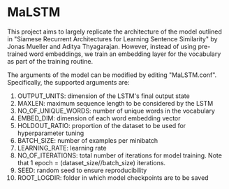 # MaLSTM

This project aims to largely replicate the architecture of the model outlined in "Siamese Recurrent Architectures for Learning Sentence Similarity" by Jonas 
Mueller and Aditya Thyagarajan. However, instead of using pre-trained word embeddings, we train an embedding layer for the vocabulary as part of the training routine.

The arguments of the model can be modified by editing "MaLSTM.conf". Specifically, the supported arguments are:

  1. OUTPUT_UNITS: dimension of the LSTM's final output state 
  2. MAXLEN: maximum sequence length to be considered by the LSTM
  3. NO_OF_UNIQUE_WORDS: number of unique words in the vocabulary
  4. EMBED_DIM: dimension of each word embedding vector
  5. HOLDOUT_RATIO: proportion of the dataset to be used for hyperparameter tuning 
  6. BATCH_SIZE: number of examples per minibatch
  7. LEARNING_RATE: learning rate
  8. NO_OF_ITERATIONS: total number of iterations for model training. Note that 1 epoch = (dataset_size//batch_size) iterations.
  9. SEED: random seed to ensure reproducibility
  10. ROOT_LOGDIR: folder in which model checkpoints are to be saved 

